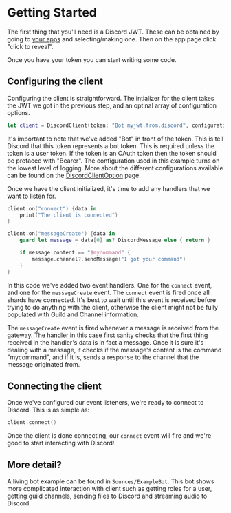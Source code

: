 Getting Started
===============

The first thing that you'll need is a Discord JWT. These can be obtained by going to [your apps](https://discordapp.com/developers/applications/me) and selecting/making one. Then on the app page click "click to reveal".

Once you have your token you can start writing some code.

Configuring the client
----------------------

Configuring the client is straightforward. The intializer for the client takes the JWT we got in the previous step, and an optinal array of configuration options.

```swift
let client = DiscordClient(token: "Bot myjwt.from.discord", configuration: [.log(.info)])
```

It's important to note that we've added "Bot" in front of the token. This is tell Discord that this token represents a bot token. This is required unless the token is a user token. If the token is an OAuth token then the token should be prefaced with "Bearer". The configuration used in this example turns on the lowest level of logging. More about the different configurations available can be found on the [DiscordClientOption](./Enums/DiscordClientOption.html) page.

Once we have the client initialized, it's time to add any handlers that we want to listen for.

```swift
client.on("connect") {data in
    print("The client is connected")
}

client.on("messageCreate") {data in
    guard let message = data[0] as? DiscordMessage else { return }

    if message.content == "$mycommand" {
        message.channel?.sendMessage("I got your command")
    }
}
```

In this code we've added two event handlers. One for the `connect` event, and one for the `messageCreate` event. The `connect` event is fired once all shards have connected. It's best to wait until this event is received before trying to do anything with the client, otherwise the client might not be fully populated with Guild and Channel information.

The `messageCreate` event is fired whenever a message is received from the gateway. The handler in this case first sanity checks that the first thing received in the handler's data is in fact a message. Once it is sure it's dealing with a message, it checks if the message's content is the command "mycommand", and if it is, sends a response to the channel that the message originated from.

Connecting the client
---------------------

Once we've configured our event listeners, we're ready to connect to Discord. This is as simple as:

```swift
client.connect()
```

Once the client is done connecting, our `connect` event will fire and we're good to start interacting with Discord!

More detail?
------------
A living bot example can be found in `Sources/ExampleBot`. This bot shows more complicated interaction with client such as getting roles for a user, getting guild channels, sending files to Discord and streaming audio to Discord.